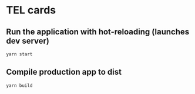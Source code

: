 # TEL cards

## Run the application with hot-reloading (launches dev server)
`yarn start`

## Compile production app to dist
`yarn build`
